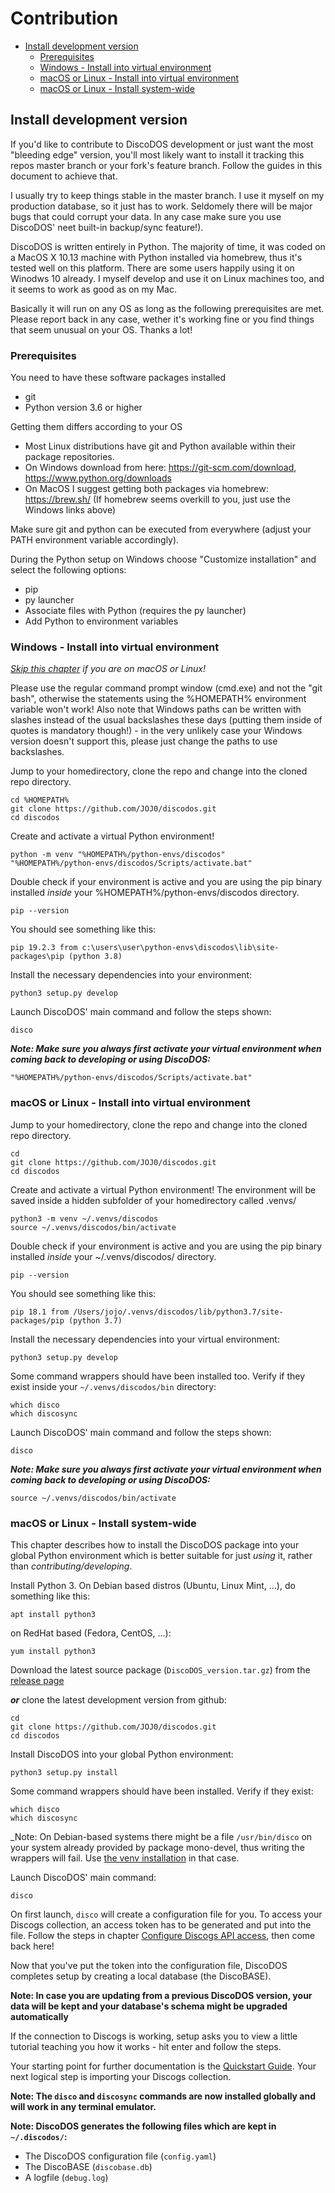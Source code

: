 <!-- omit in toc -->
# Contribution

- [Install development version](#install-development-version)
  - [Prerequisites](#prerequisites)
  - [Windows - Install into virtual environment](#windows---install-into-virtual-environment)
  - [macOS or Linux - Install into virtual environment](#macos-or-linux---install-into-virtual-environment)
  - [macOS or Linux - Install system-wide](#macos-or-linux---install-system-wide)


## Install development version

If you'd like to contribute to DiscoDOS development or just want the most "bleeding edge" version, you'll most likely want to install it tracking this repos master branch or your fork's feature branch. Follow the guides in this document to achieve that.

I usually try to keep things stable in the master branch. I use it myself on my production database, so it just has to work. Seldomely there will be major bugs that could corrupt your data. In any case make sure you use DiscoDOS' neet built-in backup/sync feature!).

DiscoDOS is written entirely in Python. The majority of time, it was coded on a MacOS X 10.13 machine with Python installed via homebrew, thus it's tested well on this platform. There are some users happily using it on Winodws 10 already. I myself develop and use it on Linux machines too, and it seems to work as good as on my Mac.

Basically it will run on any OS as long as the following prerequisites are met. Please report back in any case, wether it's working fine or you find things that seem unusual on your OS. Thanks a lot!


### Prerequisites

You need to have these software packages installed
* git
* Python version 3.6 or higher

Getting them differs according to your OS

* Most Linux distributions have git and Python available within their package repositories.
* On Windows download from here: https://git-scm.com/download, https://www.python.org/downloads
* On MacOS I suggest getting both packages via homebrew: https://brew.sh/
  (If homebrew seems overkill to you, just use the Windows links above)

Make sure git and python can be executed from everywhere (adjust your PATH environment variable accordingly).

During the Python setup on Windows choose "Customize installation" and select the following options:

- pip
- py launcher
- Associate files with Python (requires the py launcher)
- Add Python to environment variables


### Windows - Install into virtual environment

_[Skip this chapter](#macos-or-linux---install-into-virtual-environment) if you are on macOS or Linux!_

Please use the regular command prompt window (cmd.exe) and not the "git bash", otherwise the statements using the %HOMEPATH% environment variable won't work! Also note that Windows paths can be written with slashes instead of the usual backslashes these days (putting them inside of quotes is mandatory though!) - in the very unlikely case your Windows version doesn't support this, please just change the paths to use backslashes.

Jump to your homedirectory, clone the repo and change into the cloned repo directory.

```
cd %HOMEPATH%
git clone https://github.com/JOJ0/discodos.git
cd discodos
```

Create and activate a virtual Python environment!

```
python -m venv "%HOMEPATH%/python-envs/discodos"
"%HOMEPATH%/python-envs/discodos/Scripts/activate.bat"
```

Double check if your environment is active and you are using the pip binary installed _inside_ your %HOMEPATH%/python-envs/discodos directory.

`pip --version`

You should see something like this:

`pip 19.2.3 from c:\users\user\python-envs\discodos\lib\site-packages\pip (python 3.8)`

Install the necessary dependencies into your environment:

`python3 setup.py develop`

Launch DiscoDOS' main command and follow the steps shown:

`disco`

_**Note: Make sure you always first activate your virtual environment when coming back to developing or using DiscoDOS:**_

`"%HOMEPATH%/python-envs/discodos/Scripts/activate.bat"`


### macOS or Linux - Install into virtual environment

Jump to your homedirectory, clone the repo and change into the cloned repo directory.

```
cd
git clone https://github.com/JOJ0/discodos.git
cd discodos
```

Create and activate a virtual Python environment! The environment will be saved inside a hidden subfolder of your homedirectory called .venvs/

```
python3 -m venv ~/.venvs/discodos
source ~/.venvs/discodos/bin/activate
```

Double check if your environment is active and you are using the pip binary installed _inside_ your ~/.venvs/discodos/ directory.

`pip --version`

You should see something like this:

`pip 18.1 from /Users/jojo/.venvs/discodos/lib/python3.7/site-packages/pip (python 3.7)`

Install the necessary dependencies into your virtual environment:

`python3 setup.py develop`

Some command wrappers should have been installed too. Verify if they exist inside your `~/.venvs/discodos/bin` directory:

```
which disco
which discosync
```

Launch DiscoDOS' main command and follow the steps shown:

`disco`

_**Note: Make sure you always first activate your virtual environment when coming back to developing or using DiscoDOS:**_

`source ~/.venvs/discodos/bin/activate`


### macOS or Linux - Install system-wide

This chapter describes how to install the DiscoDOS package into your global Python environment which is better suitable for just _using_ it, rather than _contributing/developing_.

Install Python 3. On Debian based distros (Ubuntu, Linux Mint, ...), do something like this:

`apt install python3`

on RedHat based (Fedora, CentOS, ...):

`yum install python3`


Download the latest source package (`DiscoDOS_version.tar.gz`) from the [release page](https://github.com/JOJ0/discodos/releases)

_**or**_ clone the latest development version from github:

```
cd
git clone https://github.com/JOJ0/discodos.git
cd discodos
```

Install DiscoDOS into your global Python environment:

`python3 setup.py install`

Some command wrappers should have been installed. Verify if they exist:

```
which disco
which discosync
```

_Note: On Debian-based systems there might be a file `/usr/bin/disco` on your system already provided by package mono-devel, thus writing the wrappers will fail.  Use [the venv installation](#macos-or-linux---install-into-virtual-environment) in that case.

Launch DiscoDOS' main command:

`disco`

On first launch, `disco` will create a configuration file for you. To access your Discogs collection, an access token has to be generated and put into the file. Follow the steps in chapter [Configure Discogs API access](INSTALLATION.md#configure-discogs-api-access), then come back here!

Now that you've put the token into the configuration file, DiscoDOS completes setup by creating a local database (the DiscoBASE).

**Note: In case you are updating from a previous DiscoDOS version, your data will be kept and your database's schema might be upgraded automatically**

If the connection to Discogs is working, setup asks you to view a little tutorial teaching you how it works - hit enter and follow the steps.

Your starting point for further documentation is the [Quickstart Guide](QUICKSTART.md#importing-your-discogs-collection). Your next logical step is importing your Discogs collection.

**Note: The `disco` and `discosync` commands are now installed globally and will work in any terminal emulator.**

**Note: DiscoDOS generates the following files which are kept in `~/.discodos/`:**

 - The DiscoDOS configuration file (`config.yaml`)
 - The DiscoBASE (`discobase.db`)
 - A logfile (`debug.log`)

